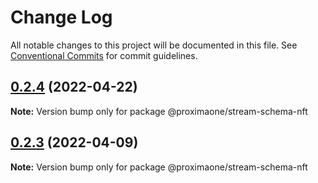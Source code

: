 # Change Log

All notable changes to this project will be documented in this file.
See [Conventional Commits](https://conventionalcommits.org) for commit guidelines.

## [0.2.4](https://github.com/proxima-one/stream-schemas/compare/@proximaone/stream-schema-nft@0.2.3...@proximaone/stream-schema-nft@0.2.4) (2022-04-22)

**Note:** Version bump only for package @proximaone/stream-schema-nft





## [0.2.3](https://github.com/proxima-one/stream-schemas/compare/@proximaone/stream-schema-nft@0.2.2...@proximaone/stream-schema-nft@0.2.3) (2022-04-09)

**Note:** Version bump only for package @proximaone/stream-schema-nft
